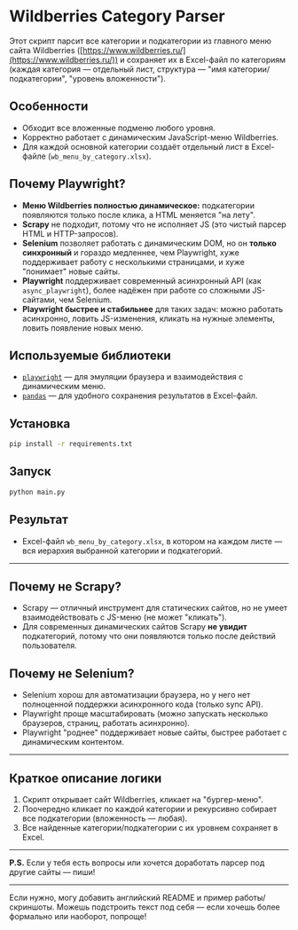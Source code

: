 # Wildberries Category Parser

Этот скрипт парсит все категории и подкатегории из главного меню сайта Wildberries ([https://www.wildberries.ru/](https://www.wildberries.ru/)) и сохраняет их в Excel-файл по категориям (каждая категория — отдельный лист, структура — "имя категории/подкатегории", "уровень вложенности").

## Особенности

* Обходит все вложенные подменю любого уровня.
* Корректно работает с динамическим JavaScript-меню Wildberries.
* Для каждой основной категории создаёт отдельный лист в Excel-файле (`wb_menu_by_category.xlsx`).

## Почему Playwright?

* **Меню Wildberries полностью динамическое:** подкатегории появляются только после клика, а HTML меняется "на лету".
* **Scrapy** не подходит, потому что не исполняет JS (это чистый парсер HTML и HTTP-запросов).
* **Selenium** позволяет работать с динамическим DOM, но он **только синхронный** и гораздо медленнее, чем Playwright, хуже поддерживает работу с несколькими страницами, и хуже "понимает" новые сайты.
* **Playwright** поддерживает современный асинхронный API (как `async_playwright`), более надёжен при работе со сложными JS-сайтами, чем Selenium.
* **Playwright быстрее и стабильнее** для таких задач: можно работать асинхронно, ловить JS-изменения, кликать на нужные элементы, ловить появление новых меню.

## Используемые библиотеки

* [`playwright`](https://github.com/microsoft/playwright-python) — для эмуляции браузера и взаимодействия с динамическим меню.
* [`pandas`](https://pandas.pydata.org/) — для удобного сохранения результатов в Excel-файл.

## Установка

```bash
pip install -r requirements.txt
```

## Запуск

```bash
python main.py
```

## Результат

* Excel-файл `wb_menu_by_category.xlsx`, в котором на каждом листе — вся иерархия выбранной категории и подкатегорий.

---

## Почему не Scrapy?

* Scrapy — отличный инструмент для статических сайтов, но не умеет взаимодействовать с JS-меню (не может "кликать").
* Для современных динамических сайтов Scrapy **не увидит** подкатегорий, потому что они появляются только после действий пользователя.

## Почему не Selenium?

* Selenium хорош для автоматизации браузера, но у него нет полноценной поддержки асинхронного кода (только sync API).
* Playwright проще масштабировать (можно запускать несколько браузеров, страниц, работать асинхронно).
* Playwright "роднее" поддерживает новые сайты, быстрее работает с динамическим контентом.

---

## Краткое описание логики

1. Скрипт открывает сайт Wildberries, кликает на "бургер-меню".
2. Поочередно кликает по каждой категории и рекурсивно собирает все подкатегории (вложенность — любая).
3. Все найденные категории/подкатегории с их уровнем сохраняет в Excel.

---

**P.S.**
Если у тебя есть вопросы или хочется доработать парсер под другие сайты — пиши!

---

Если нужно, могу добавить английский README и пример работы/скриншоты.
Можешь подстроить текст под себя — если хочешь более формально или наоборот, попроще!
